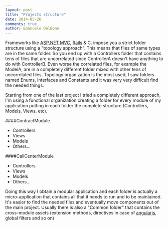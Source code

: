 ```yaml
---
layout: post
title: "Projects structure"
date: 2014-05-26
comments: true
author: Emanuele DelBono
---
```


Frameworks like [ASP.NET MVC](http://asp.net), [Rails](http://rubyonrails.com) & C. impose you a strict folder structure using a "topology approach". This means that files of same types are in the same folder. So you end up with a Controllers folder that contains tens of files that are uncorrelated since ControllerA doesn't have anything to do with ControllerB. Even worse the correlated files, for example the ModelA, are in a completely different folder mixed with other tens of uncorrelated files.
Topology organization is the most used, I saw folders named Enums, Interfaces and Constants and it was very very difficult find the needed things.

Starting from one of the last project I tried a completely different approach, I'm using a functional organization creating a folder for every module of my application putting in each folder the complete structure (Controllers, Models, Views, etc). 

####ContractModule
  * Controllers
  * Views
  * Models
  * Others...


####CallCenterModule
  * Controllers
  * Views
  * Models
  * Others...

Doing this way I obtain a modular application and each folder is actually a micro-application that contains all that it needs to run and to be maintained. It's easier to find the needed files and eventually move components out of the main project.
Usually there is also a "Common folder" that contains the cross-module assets (extension methods, directives in case of [angularjs](http://angularjs.com), global filters and so on)
